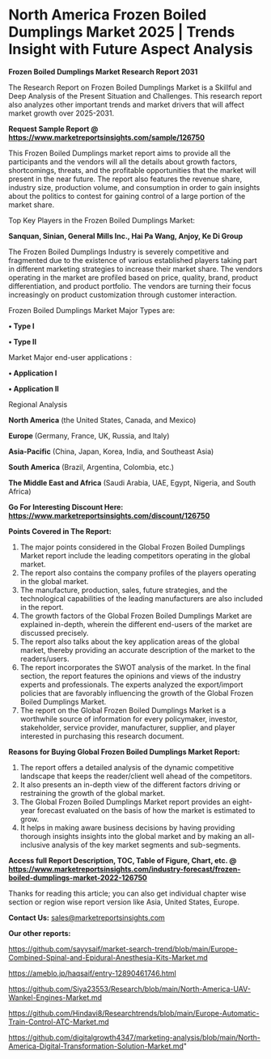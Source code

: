 # North America Frozen Boiled Dumplings Market 2025 | Trends Insight with Future Aspect Analysis

<strong>Frozen Boiled Dumplings Market Research Report 2031</strong>

The Research Report on Frozen Boiled Dumplings Market is a Skillful and Deep Analysis of the Present Situation and Challenges. This research report also analyzes other important trends and market drivers that will affect market growth over 2025-2031.

<strong>Request Sample Report @ <a href=https://www.marketreportsinsights.com/sample/126750>https://www.marketreportsinsights.com/sample/126750</a></strong>

This Frozen Boiled Dumplings market report aims to provide all the participants and the vendors will all the details about growth factors, shortcomings, threats, and the profitable opportunities that the market will present in the near future. The report also features the revenue share, industry size, production volume, and consumption in order to gain insights about the politics to contest for gaining control of a large portion of the market share.

Top Key Players in the Frozen Boiled Dumplings Market:

<strong>Sanquan, Sinian, General Mills Inc., Hai Pa Wang, Anjoy, Ke Di Group</strong>

The Frozen Boiled Dumplings Industry is severely competitive and fragmented due to the existence of various established players taking part in different marketing strategies to increase their market share. The vendors operating in the market are profiled based on price, quality, brand, product differentiation, and product portfolio. The vendors are turning their focus increasingly on product customization through customer interaction.

Frozen Boiled Dumplings Market Major Types are:

<strong>• Type I

• Type II</strong>

Market Major end-user applications :

<strong>• Application I

• Application II</strong>

Regional Analysis

</u><strong><b>North America</b></strong> (the United States, Canada, and Mexico)

<strong><b>Europe </b></strong>(Germany, France, UK, Russia, and Italy)

<strong><b>Asia-Pacific</b></strong> (China, Japan, Korea, India, and Southeast Asia)

<strong><b>South America</b></strong> (Brazil, Argentina, Colombia, etc.)

<strong><b>The Middle East and Africa</b></strong> (Saudi Arabia, UAE, Egypt, Nigeria, and South Africa)

<strong>Go For Interesting Discount Here: <a href=https://www.marketreportsinsights.com/discount/126750>https://www.marketreportsinsights.com/discount/126750</a></strong>

<strong>Points Covered in The Report:</strong>
<ol>
  <li>The major points considered in the Global Frozen Boiled Dumplings Market report include the leading competitors operating in the global market.</li>
  <li>The report also contains the company profiles of the players operating in the global market.</li>
  <li>The manufacture, production, sales, future strategies, and the technological capabilities of the leading manufacturers are also included in the report.</li>
  <li>The growth factors of the Global Frozen Boiled Dumplings Market are explained in-depth, wherein the different end-users of the market are discussed precisely.</li>
  <li>The report also talks about the key application areas of the global market, thereby providing an accurate description of the market to the readers/users.</li>
  <li>The report incorporates the SWOT analysis of the market. In the final section, the report features the opinions and views of the industry experts and professionals. The experts analyzed the export/import policies that are favorably influencing the growth of the Global Frozen Boiled Dumplings Market.</li>
  <li>The report on the Global Frozen Boiled Dumplings Market is a worthwhile source of information for every policymaker, investor, stakeholder, service provider, manufacturer, supplier, and player interested in purchasing this research document.</li>
</ol>
<strong>Reasons for Buying Global Frozen Boiled Dumplings Market Report:</strong>

<ol>
  <li>The report offers a detailed analysis of the dynamic competitive landscape that keeps the reader/client well ahead of the competitors.</li>
  <li>It also presents an in-depth view of the different factors driving or restraining the growth of the global market.</li>
  <li>The Global Frozen Boiled Dumplings Market report provides an eight-year forecast evaluated on the basis of how the market is estimated to grow.</li>
  <li>It helps in making aware business decisions by having providing thorough insights insights into the global market and by making an all-inclusive analysis of the key market segments and sub-segments.</li>
</ol>
<strong>Access full Report Description, TOC, Table of Figure, Chart, etc. @ <a href=https://www.marketreportsinsights.com/industry-forecast/frozen-boiled-dumplings-market-2022-126750>https://www.marketreportsinsights.com/industry-forecast/frozen-boiled-dumplings-market-2022-126750</a></strong>


Thanks for reading this article; you can also get individual chapter wise section or region wise report version like Asia, United States, Europe.

<strong>Contact Us:</strong>
sales@marketreportsinsights.com

<strong>Our other reports:</strong>

<a href=https://github.com/sayysaif/market-search-trend/blob/main/Europe-Combined-Spinal-and-Epidural-Anesthesia-Kits-Market.md>https://github.com/sayysaif/market-search-trend/blob/main/Europe-Combined-Spinal-and-Epidural-Anesthesia-Kits-Market.md</a>

<a href=https://ameblo.jp/haqsaif/entry-12890461746.html>https://ameblo.jp/haqsaif/entry-12890461746.html</a>

<a href=https://github.com/Siya23553/Research/blob/main/North-America-UAV-Wankel-Engines-Market.md>https://github.com/Siya23553/Research/blob/main/North-America-UAV-Wankel-Engines-Market.md</a>

<a href=https://github.com/Hindavi8/Researchtrends/blob/main/Europe-Automatic-Train-Control-ATC-Market.md>https://github.com/Hindavi8/Researchtrends/blob/main/Europe-Automatic-Train-Control-ATC-Market.md</a>

<a href=https://github.com/digitalgrowth4347/marketing-analysis/blob/main/North-America-Digital-Transformation-Solution-Market.md>https://github.com/digitalgrowth4347/marketing-analysis/blob/main/North-America-Digital-Transformation-Solution-Market.md</a>"
